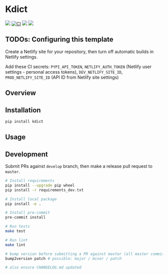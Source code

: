 # Kdict

[![](https://img.shields.io/pypi/v/kdict.svg)](https://pypi.python.org/pypi/kdict)
[![CI](https://github.com/maximz/kdict/actions/workflows/ci.yaml/badge.svg?branch=master)](https://github.com/maximz/kdict/actions/workflows/ci.yaml)
[![](https://img.shields.io/badge/docs-here-blue.svg)](https://kdict.maximz.com)
[![](https://img.shields.io/github/stars/maximz/kdict?style=social)](https://github.com/maximz/kdict)

## TODOs: Configuring this template

Create a Netlify site for your repository, then turn off automatic builds in Netlify settings.

Add these CI secrets: `PYPI_API_TOKEN`, `NETLIFY_AUTH_TOKEN` (Netlify user settings - personal access tokens), `DEV_NETLIFY_SITE_ID`, `PROD_NETLIFY_SITE_ID` (API ID from Netlify site settings)

## Overview

## Installation

```bash
pip install kdict
```

## Usage

## Development

Submit PRs against `develop` branch, then make a release pull request to `master`.

```bash
# Install requirements
pip install --upgrade pip wheel
pip install -r requirements_dev.txt

# Install local package
pip install -e .

# Install pre-commit
pre-commit install

# Run tests
make test

# Run lint
make lint

# bump version before submitting a PR against master (all master commits are deployed)
bump2version patch # possible: major / minor / patch

# also ensure CHANGELOG.md updated
```
